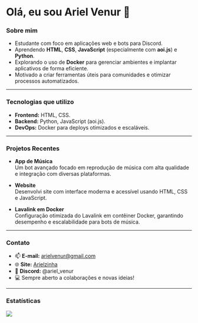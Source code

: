 # Olá, eu sou Ariel Venur 👋

### Sobre mim
- Estudante com foco em aplicações web e bots para Discord.  
- Aprendendo **HTML**, **CSS**, **JavaScript** (especialmente com **aoi.js**) e **Python**.  
- Explorando o uso de **Docker** para gerenciar ambientes e implantar aplicativos de forma eficiente.  
- Motivado a criar ferramentas úteis para comunidades e otimizar processos automatizados.

---

### Tecnologias que utilizo
- **Frontend:** HTML, CSS.
- **Backend:** Python, JavaScript (aoi.js).
- **DevOps:** Docker para deploys otimizados e escaláveis.

---

### Projetos Recentes
- **App de Música**  
  Um bot avançado focado em reprodução de música com alta qualidade e integração com diversas plataformas.

- **Website**  
  Desenvolvi site com interface moderna e acessível usando HTML, CSS e JavaScript.

- **Lavalink em Docker**  
  Configuração otimizada do Lavalink em contêiner Docker, garantindo desempenho e escalabilidade para bots de música.

---

### Contato  
- 📫 **E-mail:** arielvenur@gmail.com  
- 🌐 **Site:** [Arielzinha](https://arielzinha.onrender.com)  
- 💬 **Discord:** @ariel_venur  
- 💻 Sempre aberto a colaborações e novas ideias!

---

### Estatísticas
[![](https://visitcount.itsvg.in/api?id=SeuUsuario&label=Profile%20Views&color=4&icon=7&pretty=true)](https://visitcount.itsvg.in)

